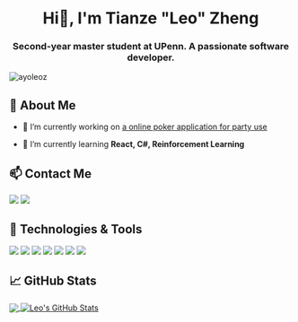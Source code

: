 <h1 align="center">Hi👋, I'm Tianze "Leo" Zheng</h1>
<h3 align="center">Second-year master student at UPenn. A passionate software developer.</h3>

<p align="left"> <img src="https://komarev.com/ghpvc/?username=ayoleoz&label=Profile%20views&color=0e75b6&style=flat" alt="ayoleoz" /> </p>

## 🚀 About Me

- 🔭 I’m currently working on [a online poker application for party use](https://github.com/FJWRoy/cardGame)

- 🌱 I’m currently learning **React, C#, Reinforcement Learning**

## 📫 Contact Me

[![](https://img.shields.io/badge/LinkedIn-0077B5?style=for-the-badge&logo=linkedin&logoColor=white)](https://www.linkedin.com/in/tzzheng/)
[![](https://img.shields.io/badge/Gmail-D14836?style=for-the-badge&logo=gmail&logoColor=white)](tzzheng816@gmail.com)

## 🔧 Technologies & Tools

![](https://img.shields.io/badge/OS-Linux-informational?style=flat&logo=linux&logoColor=white&color=2bbc8a)
![](https://img.shields.io/badge/Editor-VS_Code-informational?style=flat&logo=visual-studio-code&logoColor=white&color=2bbc8a)
![](https://img.shields.io/badge/Code-Python-informational?style=flat&logo=python&logoColor=white&color=2bbc8a)
![](https://img.shields.io/badge/Code-C++-informational?style=flat&logo=cplusplus&logoColor=white&color=2bbc8a)
![](https://img.shields.io/badge/Code-Java-informational?style=flat&logo=java&logoColor=white&color=2bbc8a)
![](https://img.shields.io/badge/Code-JavaScript-informational?style=flat&logo=javascript&logoColor=white&color=2bbc8a)
![](https://img.shields.io/badge/Shell-Bash-informational?style=flat&logo=gnu-bash&logoColor=white&color=2bbc8a)

## &#x1f4c8; GitHub Stats

<a href="https://github.com/ayoleoz/ayoleoz">
  <img align="center" src="https://github-readme-stats.vercel.app/api/top-langs/?username=ayoleoz&hide=java,html,tex&title_color=ffffff&text_color=c9cacc&icon_color=2bbc8a&bg_color=1d1f21&langs_count=3" />
</a>
<a href="https://github.com/ayoleoz/ayoleoz">
  <img align="center" src="https://github-readme-stats.vercel.app/api?username=ayoleoz&show_icons=true&line_height=27&count_private=true&title_color=ffffff&text_color=c9cacc&icon_color=2bbc8a&bg_color=1d1f21" alt="Leo's GitHub Stats" />
</a>
